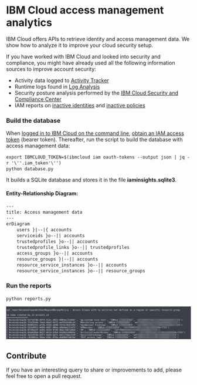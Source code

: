 # IBM Cloud access management analytics

IBM Cloud offers APIs to retrieve identity and access management data. We show how to analyze it to improve your cloud security setup.

If you have worked with IBM Cloud and looked into security and compliance, you might have already used all the following information sources to improve account security:
- Activity data logged to [Activity Tracker](https://cloud.ibm.com/observe/activitytracker)
- Runtime logs found in [Log Analysis](https://cloud.ibm.com/observe/logging)
- Security posture analysis performed by the [IBM Cloud Security and Compliance Center](https://cloud.ibm.com/security-compliance/compliance-posture)
- IAM reports on [inactive identities](https://cloud.ibm.com/iam/inactive-identities) and [inactive policies](https://cloud.ibm.com/iam/inactive-policies)


### Build the database

When [logged in to IBM Cloud on the command line](https://cloud.ibm.com/docs/cli?topic=cli-ibmcloud_cli#ibmcloud_login), [obtain an IAM access token](https://cloud.ibm.com/docs/cli?topic=cli-ibmcloud_commands_iam#ibmcloud_iam_oauth_tokens) (bearer token). Thereafter, run the script to build the database with access management data:

```
export IBMCLOUD_TOKEN=$(ibmcloud iam oauth-tokens --output json | jq -r '\''.iam_token'\'')
python database.py
```

It builds a SQLite database and stores it in the file **iaminsights.sqlite3**. 


#### Entity-Relationship Diagram:

```mermaid
---
title: Access management data
---
erDiagram
    users }|--|{ accounts 
    serviceids }o--|| accounts
    trustedprofiles }o--|| accounts
    trustedprofile_links }o--|| trustedprofiles
    access_groups }o--|| accounts
    resource_groups }|--|| accounts
    resource_service_instances }o--|| accounts
    resource_service_instances }o--|| resource_groups
```


### Run the reports

```
python reports.py
```

![sample report](sample_report.png)

## Contribute
If you have an interesting query to share or improvements to add, please feel free to open a pull request. 